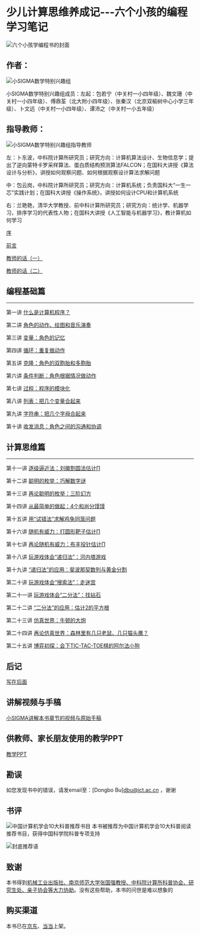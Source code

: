 # 少儿计算思维养成记---六个小孩的编程学习笔记



![六个小孩学编程书的封面](Figures/BookCoverpage.png)

## 作者：
![小SIGMA数学特别兴趣组](Figures/SIGMA-Logo-and-members.png)

小SIGMA数学特别兴趣组成员：左起：包若宁（中关村一小四年级）、魏文珊（中关村一小四年级）、傅鼎荃（北大附小四年级）、张秦汉（北京双榆树中心小学三年级）、卜文远（中关村一小四年级）、谭沛之（中关村一小五年级）

## 指导教师：

![小SIGMA数学特别兴趣组指导教师](Figures/SIGMA-Teachers-small.png)

左：卜东波，中科院计算所研究员；研究方向：计算机算法设计、生物信息学；提出了逆向蒙特卡罗采样算法、蛋白质结构预测算法FALCON；在国科大讲授《算法设计与分析》，讲授如何观察问题、如何根据观察设计算法求解问题

中：包云岗，中科院计算所研究员；研究方向：计算机系统；负责国科大“一生一芯”实践计划；在国科大讲授《操作系统》，讲授如何设计CPU和计算机系统

右：兰艳艳，清华大学教授、前中科计算所研究员；研究方向：统计学、机器学习，排序学习的代表性人物；在国科大讲授《人工智能与机器学习》，教计算机如何学习



[序](Preface.md)

[前言](PrefaceSIGMA.md)

[教师的话（一）](TeachersWords.md)

[教师的话（二）](TeachersWords2.md)


## 编程基础篇
---

第一讲 [什么是计算机程序？](Lec1.md)

第二讲 [角色的动作、绘图和音乐演奏](Lec2.md)

第三讲 [变量：角色的记忆](Lec3.md)

第四讲 [循环：重复做动作](Lec4.md)

第五讲 [克隆：角色的双胞胎和多胞胎](Lec5.md)

第六讲 [条件判断：角色根据情况做动作](Lec6.md)	

第七讲 [过程：程序的模块化](Lec7.md)	

第八讲 [列表：把几个变量合起来](Lec8.md)	

第九讲 [字符串：把几个字母合起来](Lec9.md)	

第十讲 [收发消息：角色之间的沟通和协调](Lec10.md)	


## 计算思维篇
---

第十一讲 [逐级逼近法：刘徽割圆法估计Π](Lec11.md)

第十二讲 [聪明的枚举：巧解数字谜](Lec12.md)	

第十三讲 [再论聪明的枚举：三阶幻方](Lec13.md)

第十四讲 [从最简单的做起：4个和尚分馍馍](Lec14.md)

第十五讲 [用“试错法”求解鸡兔同笼问题](Lec15.md)

第十六讲 [随机有威力：打圆形靶子估计Π](Lec16.md)

第十七讲 [再论随机有威力：布丰投针估计Π](Lec17.md)

第十八讲 [玩游戏体会“递归法”：河内塔游戏](Lec18.md)

第十九讲 [“递归法”的应用：斐波那契数列与黄金分割](Lec19.md)

第二十讲 [玩游戏体会“搜索法”：走迷宫](Lec20.md)

第二十一讲 [玩游戏体会“二分法”：找钻石](Lec21.md)

第二十二讲 [“二分法”的应用：估计2的平方根](Lec22.md)

第二十三讲 [仿真世界：牛顿的大炮](Lec23.md)

第二十四讲 [再论仿真世界：森林里有几只老鼠、几只猫头鹰？](Lec24.md)

第二十五讲 [博弈初探：会下TIC-TAC-TOE棋的阿尔法小狗](Lec25.md)


## 后记

[写在后面](Afterword.md)

## 讲解视频与手稿

[小SIGMA讲解本书章节的视频与原始手稿](Video-and-drafts.md)


## 供教师、家长朋友使用的教学PPT

[教学PPT](Slides.md)

## 勘误

如您发现书中的错误，请发email至：[Dongbo Bu]<dbu@ict.ac.cn> ，谢谢

## 书评

![中国计算机学会10大科普推荐书目](Figures/CCF-top10book.png)
本书被推荐为中国计算机学会10大科普阅读推荐书目，获得中国科学院科普专项支持

![封底推荐语](Figures/Li-Xiong.png)



## 致谢


本书得到[机械工业出版社、南京师范大学张国强教授、中科院计算所科普协会、研究生处、亲子协会等大力协助](Acknowledgement.md)。没有这些帮助，本书的问世是难以想象的

## 购买渠道

本书已在[京东](https://item.jd.com/13702980.html
)、[当当](http://product.dangdang.com/29386865.html
)上架。





